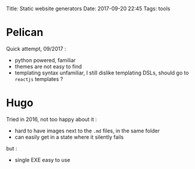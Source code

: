 Title: Static website generators
Date: 2017-09-20 22:45
Tags: tools

Pelican
==============================================================================

Quick attempt, 09/2017 :

* python powered, familiar
* themes are not easy to find
* templating syntax unfamiliar, I still dislike templating DSLs, should go to `reactjs` templates ?

Hugo
==============================================================================

Tried in 2016, not too happy about it :

* hard to have images next to the `.md` files, in the same folder
* can easily get in a state where it silently fails

but :

* single EXE easy to use